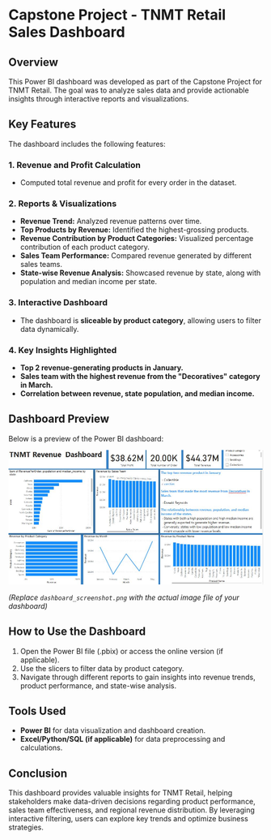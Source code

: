 
# Capstone Project - TNMT Retail Sales Dashboard

## Overview
This Power BI dashboard was developed as part of the Capstone Project for TNMT Retail. The goal was to analyze sales data and provide actionable insights through interactive reports and visualizations.

## Key Features
The dashboard includes the following features:

### 1. Revenue and Profit Calculation
   - Computed total revenue and profit for every order in the dataset.

### 2. Reports & Visualizations
   - **Revenue Trend:** Analyzed revenue patterns over time.
   - **Top Products by Revenue:** Identified the highest-grossing products.
   - **Revenue Contribution by Product Categories:** Visualized percentage contribution of each product category.
   - **Sales Team Performance:** Compared revenue generated by different sales teams.
   - **State-wise Revenue Analysis:** Showcased revenue by state, along with population and median income per state.

### 3. Interactive Dashboard
   - The dashboard is **sliceable by product category**, allowing users to filter data dynamically.

### 4. Key Insights Highlighted
   - **Top 2 revenue-generating products in January.**
   - **Sales team with the highest revenue from the "Decoratives" category in March.**
   - **Correlation between revenue, state population, and median income.**

## Dashboard Preview
Below is a preview of the Power BI dashboard:

![Dashboard Screenshot](dashboard.jpg)

_(Replace `dashboard_screenshot.png` with the actual image file of your dashboard)_

## How to Use the Dashboard
1. Open the Power BI file (.pbix) or access the online version (if applicable).
2. Use the slicers to filter data by product category.
3. Navigate through different reports to gain insights into revenue trends, product performance, and state-wise analysis.

## Tools Used
- **Power BI** for data visualization and dashboard creation.
- **Excel/Python/SQL (if applicable)** for data preprocessing and calculations.

## Conclusion
This dashboard provides valuable insights for TNMT Retail, helping stakeholders make data-driven decisions regarding product performance, sales team effectiveness, and regional revenue distribution. By leveraging interactive filtering, users can explore key trends and optimize business strategies.


